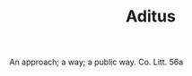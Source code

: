 ---
title: Aditus
letter: A
permalink: "/definitions/aditus.html"
body: An approach; a way; a public way. Co. Litt. 56a
published_at: '2018-07-07'
layout: post
---